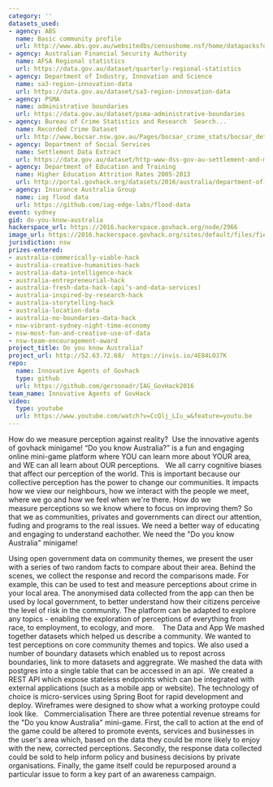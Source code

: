 ```yaml
---
category: ''
datasets_used:
- agency: ABS
  name: Basic community profile
  url: http://www.abs.gov.au/websitedbs/censushome.nsf/home/datapacks?opendocument&navpos=250
- agency: Australian Financial Security Authority
  name: AFSA Regional statistics
  url: https://data.gov.au/dataset/quarterly-regional-statistics
- agency: Department of Industry, Innovation and Science
  name: sa3-region-innovation-data
  url: https://data.gov.au/dataset/sa3-region-innovation-data
- agency: PSMA
  name: administrative boundaries
  url: https://data.gov.au/dataset/psma-administrative-boundaries
- agency: Bureau of Crime Statistics and Research  Search...
  name: Recorded Crime Dataset
  url: http://www.bocsar.nsw.gov.au/Pages/bocsar_crime_stats/bocsar_detailedspreadsheets.aspx
- agency: Department of Social Services
  name: Settlement Data Extract
  url: https://data.gov.au/dataset/http-www-dss-gov-au-settlement-and-multicultural-affairs-programs-policy-settlement-services
- agency: Department of Education and Training
  name: Higher Education Attrition Rates 2005-2013
  url: http://portal.govhack.org/datasets/2016/australia/department-of-education-and-training/higher-education-attrition-rates-2005-2013.html
- agency: Insurance Australia Group
  name: iag flood data
  url: https://github.com/iag-edge-labs/flood-data
event: sydney
gid: do-you-know-australia
hackerspace_url: https://2016.hackerspace.govhack.org/node/2966
image_url: https://2016.hackerspace.govhack.org/sites/default/files/field/image/GovHacklogo_0.gif
jurisdiction: nsw
prizes-entered:
- australia-commerically-viable-hack
- australia-creative-humanities-hack
- australia-data-intelligence-hack
- australia-entrepreneurial-hack
- australia-fresh-data-hack-(api’s-and-data-services)
- australia-inspired-by-research-hack
- australia-storytelling-hack
- australia-location-data
- australia-no-boundaries-data-hack
- nsw-vibrant-sydney-night-time-economy
- nsw-most-fun-and-creative-use-of-data
- nsw-team-encouragement-award
project_title: Do you know Australia?
project_url: http://52.63.72.68/  https://invis.io/4E84LOJ7K
repo:
  name: Innovative Agents of Govhack
  type: github
  url: https://github.com/gersonadr/IAG_GovHack2016
team_name: Innovative Agents of GovHack
video:
  type: youtube
  url: https://www.youtube.com/watch?v=CcQlj_LIu_w&feature=youtu.be
---
```


How do we measure perception against reality? 
Use the innovative agents of govhack minigame!
“Do you know Australia?” is a fun and engaging online mini-game platform where YOU can learn more about YOUR area, and WE can all learn about OUR perceptions.
 
We all carry cognitive biases that affect our perception of the world. 
This is important because our collective perception has the power to change our communities. It impacts how we view our neighbours, how we interact with the people we meet, where we go and how we feel when we're there.
How do we measure perceptions so we know where to focus on improving them? So that we as communities, privates and governments can direct our attention, fuding and programs to the real issues. We need a better way of educating and engaging to understand eachother. We need the "Do you know Australia" minigame!
 

Using open government data on community themes, we present the user with a series of two random facts to compare about their area. 
​​​​​​​Behind the scenes, we collect the response and record the comparisons made. For example, this can be used to test and measure perceptions about crime in your local area. The anonymised data collected from the app can then be used by local government, to better understand how their citizens perceive the level of risk in the community.
The platform can be adapted to explore any topics - enabling the exploration of perceptions of everything from race, to employment, to ecology, and more. ​​​​​​​​​​​​​​
 
The Data and App
We mashed together datasets which helped us describe a community. We wanted to test perceptions on core community themes and topics. We also used a number of boundary datasets which enabled us to repost across boundaries, link to more datasets and aggregrate. We mashed the data with postgres into a single table that can be accessed in an api. 
We created a REST API which expose stateless endpoints which can be integrated with external applications (such as a mobile app or website). The technology of choice is micro-services using Spring Boot for rapid development and deploy.
Wireframes were designed to show what a working protoype could look like.
 
Commercialisation
There are three potential revenue streams for the "Do you know Australia" mini-game. First, the call to action at the end of the game could be altered to promote events, services and businesses in the user's area which, based on the data they could be more likely to enjoy with the new, corrected perceptions. Secondly, the response data collected could be sold to help inform policy and business decisions by private organisations. Finally, the game itself could be repurposed around a particular issue to form a key part of an awareness campaign.